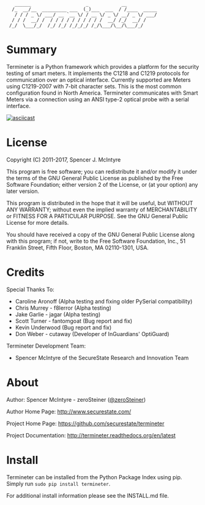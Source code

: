 ```
   ______                    _            __
  /_  __/__  _________ ___  (_)___  ___  / /____  _____
   / / / _ \/ ___/ __ `__ \/ / __ \/ _ \/ __/ _ \/ ___/
  / / /  __/ /  / / / / / / / / / /  __/ /_/  __/ /
 /_/  \___/_/  /_/ /_/ /_/_/_/ /_/\___/\__/\___/_/

```

# Summary
Termineter is a Python framework which provides a platform for the security
testing of smart meters.  It implements the C1218 and C1219 protocols for
communication over an optical interface.  Currently supported are Meters using
C1219-2007 with 7-bit character sets.  This is the most common configuration
found in North America.  Termineter communicates with Smart Meters via a
connection using an ANSI type-2 optical probe with a serial interface.

[![asciicast](https://asciinema.org/a/154407.png)][1]

# License
Copyright (C) 2011-2017, Spencer J. McIntyre

This program is free software; you can redistribute it and/or modify
it under the terms of the GNU General Public License as published by
the Free Software Foundation; either version 2 of the License, or
(at your option) any later version.

This program is distributed in the hope that it will be useful,
but WITHOUT ANY WARRANTY; without even the implied warranty of
MERCHANTABILITY or FITNESS FOR A PARTICULAR PURPOSE.  See the
GNU General Public License for more details.

You should have received a copy of the GNU General Public License
along with this program; if not, write to the Free Software
Foundation, Inc., 51 Franklin Street, Fifth Floor, Boston,
MA 02110-1301, USA.

# Credits
Special Thanks To:

* Caroline Aronoff (Alpha testing and fixing older PySerial compatibility)
* Chris Murrey - f8lerror (Alpha testing)
* Jake Garlie - jagar (Alpha testing)
* Scott Turner - fantomgoat (Bug report and fix)
* Kevin Underwood (Bug report and fix)
* Don Weber - cutaway (Developer of InGuardians' OptiGuard)

Termineter Development Team:

* Spencer McIntyre of the SecureState Research and Innovation Team

# About
Author: Spencer McIntyre - zeroSteiner ([\@zeroSteiner][2])

Author Home Page: http://www.securestate.com/

Project Home Page: https://github.com/securestate/termineter

Project Documentation: http://termineter.readthedocs.org/en/latest

# Install
Termineter can be installed from the Python Package Index using
pip. Simply run `sudo pip install termineter`.

For additional install information please see the INSTALL.md file.

[1]: https://asciinema.org/a/154407
[2]: https://twitter.com/zeroSteiner
